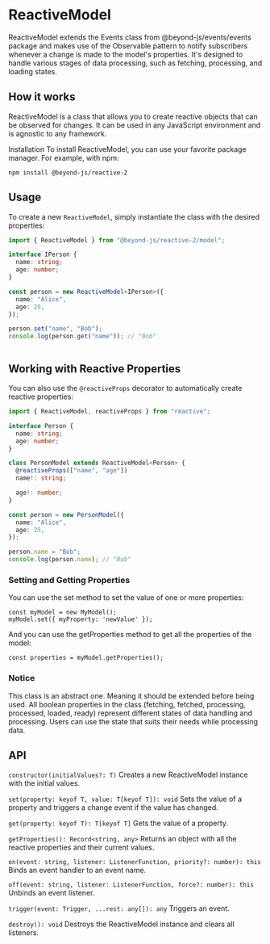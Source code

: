# ReactiveModel 

ReactiveModel extends the Events class from @beyond-js/events/events package and makes use of the Observable pattern to notify subscribers whenever a change is made to the model's properties. It's designed to handle various stages of data processing, such as fetching, processing, and loading states.

## How it works

ReactiveModel is a class that allows you to create reactive objects that can be observed for changes. 
It can be used in any JavaScript environment and is agnostic to any framework.


Installation
To install ReactiveModel, you can use your favorite package manager. For example, with npm:

```
npm install @beyond-js/reactive-2
```

## Usage

To create a new `ReactiveModel`, simply instantiate the class with the desired properties:

```ts
import { ReactiveModel } from "@beyond-js/reactive-2/model";

interface IPerson {
  name: string;
  age: number;
}

const person = new ReactiveModel<IPerson>({
  name: "Alice",
  age: 25,
});

person.set("name", "Bob");
console.log(person.get("name")); // "Bob"



```
## Working with Reactive Properties

You can also use the `@reactiveProps` decorator to automatically create reactive properties:

```ts
import { ReactiveModel, reactiveProps } from "reactive";

interface Person {
  name: string;
  age: number;
}

class PersonModel extends ReactiveModel<Person> {
  @reactiveProps(["name", "age"])
  name!: string;

  age!: number;
}

const person = new PersonModel({
  name: "Alice",
  age: 25,
});

person.name = "Bob";
console.log(person.name); // "Bob"
```



### Setting and Getting Properties

You can use the set method to set the value of one or more properties:
```
const myModel = new MyModel();
myModel.set({ myProperty: 'newValue' });

```

And you can use the getProperties method to get all the properties of the model:

```
const properties = myModel.getProperties();
```

  ###  Notice
  This class is an abstract one. Meaning it should be extended before being used. All boolean properties in the class (fetching, fetched, processing, processed, loaded, ready) represent different states of data handling and processing. Users can use the state that suits their needs while processing data.



## API

`constructor(initialValues?: T)`
Creates a new ReactiveModel instance with the initial values.

`set(property: keyof T, value: T[keyof T]): void`
Sets the value of a property and triggers a change event if the value has changed.

`get(property: keyof T): T[keyof T]`
Gets the value of a property.

`getProperties(): Record<string, any>`
Returns an object with all the reactive properties and their current values.

`on(event: string, listener: ListenerFunction, priority?: number): this`
Binds an event handler to an event name.

`off(event: string, listener: ListenerFunction, force?: number): this`
Unbinds an event listener.

`trigger(event: Trigger, ...rest: any[]): any`
Triggers an event.

`destroy(): void`
Destroys the ReactiveModel instance and clears all listeners.

